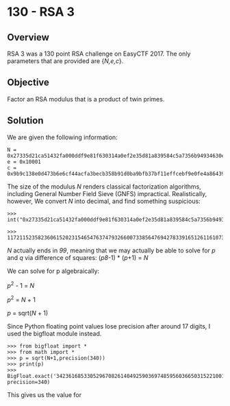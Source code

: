 # 130 - RSA 3

## Overview

RSA 3 was a 130 point RSA challenge on EasyCTF 2017.  The only parameters that are provided are {*N,e,c*}.

## Objective

Factor an RSA modulus that is a product of twin primes.  

## Solution

We are given the following information:

    N = 0x27335d21ca51432fa000ddf9e81f630314a0ef2e35d81a839584c5a7356b94934630ebfc2ef9c55b111e8c373f2db66ca3be0c0818b1d4eda7d53c1bd0067f66a12897099b5e322d85a8da45b72b828813af23L
    e = 0x10001
    c = 0x9b9c138e0d473b6e6cf44acfa3becb358b91d0ba9bfb37bf11effcebf9e0fe4a86439e8217819c273ea5c1c5acfd70147533aa550aa70f2e07cc98be1a1b0ea36c0738d1c994c50b1bd633e3873fc0cb377e7L

The size of the modulus *N* renders classical factorization algorithms, including General Number Field Sieve (GNFS) impractical.  Realistically, however,  We convert *N* into decimal, and find something suspicious: 

    >>> int("0x27335d21ca51432fa000ddf9e81f630314a0ef2e35d81a839584c5a7356b94934630ebfc2ef9c55b111e8c373f2db66ca3be0c0818b1d4eda7d53c1bd0067f66a12897099b5e322d85a8da45b72b828813af23",0)

    >>> 11721152358236061520231546547637479326600733856476942783391651261161073932522251528868410691769508664585409225554242334270429894938143275720784205110462278896087432260439082955593874915727686637956899
    
*N* actually ends in *99*, meaning that we may actually be able to solve for *p* and *q* via difference of squares: (*p8*-1) * (*p*+1) = *N*

We can solve for p algebraically:

*p*<sup>2</sup> - 1 = *N*

*p*<sup>2</sup> = *N* + 1

*p* = sqrt(*N* + 1)

Since Python floating point values lose precision after around 17 digits, I used the bigfloat module instead.

    >>> from bigfloat import *
    >>> from math import *
    >>> p = sqrt(N+1,precision(340)) 
    >>> print(p)
    >>> BigFloat.exact('3423616853305296708261404925903697485956036650315221001507285374258954087994492532947084586412780870.0000', precision=340)   


This gives us the value for 
